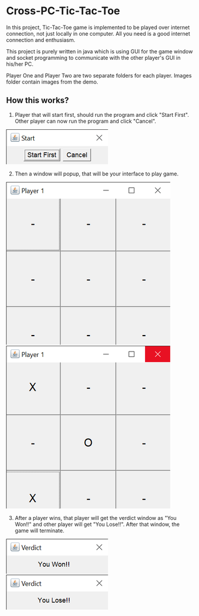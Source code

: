 # Cross-PC-Tic-Tac-Toe
In this project, Tic-Tac-Toe game is implemented to be played over internet connection, not just locally in one computer. All you need is a good internet connection and enthusiasm.


This project is purely written in java which is using GUI for the game window and socket programming to communicate with the other player's GUI in his/her PC. 


Player One and Player Two are two separate folders for each player. Images folder contain images from the demo.

## How this works?
1. Player that will start first, should run the program and click "Start First". Other player can now run the program and click "Cancel".


![Start Window](images/start.png)


2. Then a window will popup, that will be your interface to play game.


![Initial Window](images/initial.png)
![Game](images/game.png)


3. After a player wins, that player will get the verdict window as "You Won!!" and other player will get "You Lose!!". After that window, the game will terminate.


![Verdict Win](images/verdict1.png)
![Verdict Lose](images/verdict2.png)
